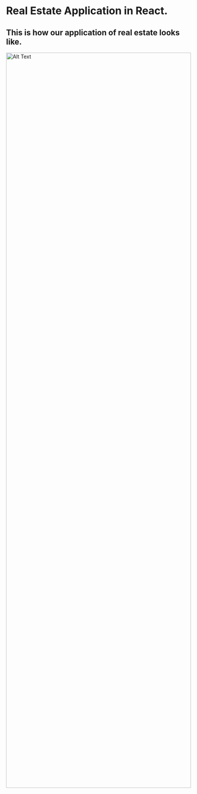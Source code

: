 

# Real Estate Application in React.

## This is how our application of real estate looks like.

<img src="https://media.licdn.com/dms/image/D4D22AQGeMC8KVgD_ug/feedshare-shrink_800/0/1699202789664?e=1701907200&v=beta&t=53B1MIwpbcyWm3vE6qJnhTeLoOF4T0JScMPZoJ98SZA" alt="Alt Text" width="100%" height="2000px">


